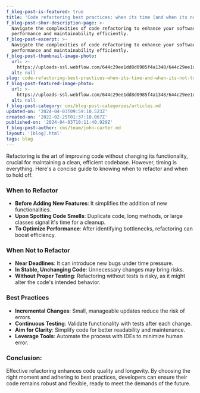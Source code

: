 ```yaml
---
f_blog-post-is-featured: true
title: 'Code refactoring best practices: when its time (and when its not) to do it'
f_blog-post-shor-description-page: >-
  Navigate the complexities of code refactoring to enhance your software's
  performance and maintainability efficiently.
f_blog-post-excerpt: >-
  Navigate the complexities of code refactoring to enhance your software's
  performance and maintainability efficiently.
f_blog-post-thumbnail-image-photo:
  url: >-
    https://uploads-ssl.webflow.com/644c29ee1dd8d0985f4a1348/644c29ee1dd8d03cde4a147b_thumbnail-5-blog-dev-template.png
  alt: null
slug: code-refactoring-best-practices-when-its-time-and-when-its-not-to-do-it
f_blog-post-featured-image-photo:
  url: >-
    https://uploads-ssl.webflow.com/644c29ee1dd8d0985f4a1348/644c29ee1dd8d06a9b4a1460_image-5-blog-dev-template.png
  alt: null
f_blog-post-category: cms/blog-post-categories/articles.md
updated-on: '2024-04-03T09:59:10.523Z'
created-on: '2022-02-25T01:37:10.067Z'
published-on: '2024-04-03T10:11:40.929Z'
f_blog-post-author: cms/team/john-carter.md
layout: '[blog].html'
tags: blog
---
```


Refactoring is the art of improving code without changing its functionality, crucial for maintaining a clean, efficient codebase. However, timing is everything. Here's a concise guide to knowing when to refactor and when to hold off.

### When to Refactor

*   **Before Adding New Features**: It simplifies the addition of new functionalities.
*   **Upon Spotting Code Smells**: Duplicate code, long methods, or large classes signal it's time for a cleanup.
*   **To Optimize Performance**: After identifying bottlenecks, refactoring can boost efficiency.

### When Not to Refactor

*   **Near Deadlines**: It can introduce new bugs under time pressure.
*   **In Stable, Unchanging Code**: Unnecessary changes may bring risks.
*   **Without Proper Testing**: Refactoring without tests is risky, as it might alter the code's intended behavior.

### Best Practices

*   **Incremental Changes**: Small, manageable updates reduce the risk of errors.
*   **Continuous Testing**: Validate functionality with tests after each change.
*   **Aim for Clarity**: Simplify code for better readability and maintenance.
*   **Leverage Tools**: Automate the process with IDEs to minimize human error.

### Conclusion:

Effective refactoring enhances code quality and longevity. By choosing the right moment and adhering to best practices, developers can ensure their code remains robust and flexible, ready to meet the demands of the future.
